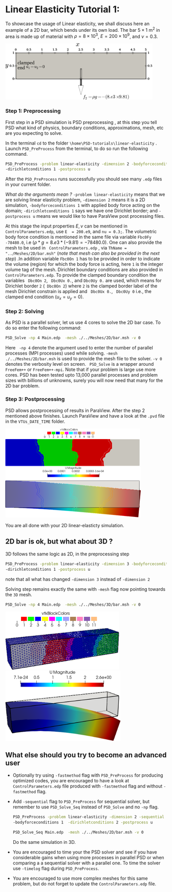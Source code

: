 #  Linear Elasticity Tutorial  1:  #

To showcase the usage of Linear elasticity, we shall discuss here an example of a 2D bar, which bends under its own load. The bar $5\times1$ m$^2$ in area is made up of material with  $\rho=8\times 10^3$,  $E=200\times 10^9$, and $\nu=0.3$.

<img src="./2d-bar.png" alt="2d-bar" style="zoom:50%;" />

### Step 1: Preprocessing 

First step in a PSD simulation is PSD preprocessing , at this step you tell PSD what kind of physics, boundary conditions, approximations, mesh, etc are you expecting to solve.

In the terminal `cd` to the folder `\home\PSD-tutorials\linear-elasticity` .  Launch  `PSD_PreProcess` from the terminal, to do so run the following command.

```bash
PSD_PreProcess -problem linear-elasticity -dimension 2 -bodyforceconditions 1 \
-dirichletconditions 1 -postprocess u
```

After the `PSD_PreProcess` runs successfully you should see many `.edp` files in your current folder. 

*What do the arguments mean ?* `-problem linear-elasticity` means that we are solving linear elasticity problem, `-dimension 2` means it is a 2D simulation, `-bodyforceconditions 1` with applied body force acting on the domain; `-dirichletconditions 1` says we have one Dirichlet border; and `-postprocess u` means we would like to have ParaView post processing files.

At this stage the input properties $E,\nu$ can be mentioned in ` ControlParameters.edp`, use `E  = 200.e9`, and `nu = 0.3;`. The volumetric body force condition is mentioned in the same file via variable `Fbc0Fy -78480.0`,  i.e ($\rho*g=8.e3*(-9.81)=-78480.0$).  One can also provide the mesh to be used in ` ControlParameters.edp` , via `ThName = "../Meshes/2D/bar.msh"`  (*note that mesh can also be provided in the next step*) .In addition variable `Fbc0On 1` has to be provided in order to indicate the volume (region) for which the body force is acting, here `1` is the integer volume tag of the mesh. Dirichlet boundary conditions are also provided in `ControlParameters.edp`. To provide the clamped boundary condition the variables   ` Dbc0On 2`,  ` Dbc0Ux 0.`,  and `Dbc0Uy 0.`  are used, which means for Dirichlet border `2` (` Dbc0On 2`) where `2` is the clamped border label of the mesh  Dirichlet constrain is applied and ` Dbc0Ux 0.`, ` Dbc0Uy 0` i.e., the clamped end condition ($u_x=u_y=0$).



### Step 2: Solving 

As PSD is a parallel solver, let us use  4 cores to solve the 2D bar case. To do so enter the following command:

```bash
PSD_Solve -np 4 Main.edp  -mesh ./../Meshes/2D/bar.msh -v 0
```

Here ` -np 4`  denote the argument used to enter the number of parallel processes (MPI processes) used while solving. `-mesh ./../Meshes/2D/bar.msh` is used to provide the mesh file to the solver.  `-v 0` denotes the verbosity level on screen.  ` PSD_Solve`  is a wrapper around ` FreeFem++`  or `FreeFem++-mpi`.  Note that if your problem is large use more cores. PSD has been tested upto 13,000 parallel processes and problem sizes with billions of unknowns,  surely you will now need that many for the 2D bar problem. 



### Step 3: Postprocessing ###

PSD allows postprocessing of results in ParaView. After the step 2 mentioned above finishes. Launch ParaView and have a look at the `.pvd` file in the  `VTUs_DATE_TIME` folder.

<img src="./2d-bar-partioned.png" alt="2d-bar-partioned" style="zoom:50%;" />

<img src="./2d-bar-results.png" alt="2d-bar-results" style="zoom:50%;" />

You are all done with your 2D linear-elasticty simulation.  



## 2D bar is ok, but what about 3D ? ##

3D follows the same logic as 2D, in the preprocessing step

```bash
PSD_PreProcess -problem linear-elasticity -dimension 3 -bodyforceconditions 1 \
-dirichletconditions 1 -postprocess u
```

note that all what has changed `-dimension 3` instead of `-dimension 2`

Solving step remains exactly the same with `-mesh` flag now pointing towards the `3D` mesh.

```bash
PSD_Solve -np 4 Main.edp  -mesh ./../Meshes/3D/bar.msh -v 0
```



<img src="./3d-bar-clamped-ends.png" alt="3d-bar-clamped-ends" style="zoom: 80%;" />

<img src="./3d-bar-clamped-pulled-partioned.png" alt="3d-bar-clamped-pulled-partioned" style="zoom:80%;" />

## What else should you try to become an advanced user ##

- Optionally try using `-fastmethod` flag with `PSD_PreProcess` for producing optimized codes, you are encouraged to have a look at `ControlParameters.edp` file produced with `-fastmethod` flag and without `-fastmethod` flag.

- Add `-sequential` flag to `PSD_PreProcess`  for sequential solver, but remember to use `PSD_Solve_Seq` instead of `PSD_Solve` and no `-np` flag.

  ```bash
  PSD_PreProcess -problem linear-elasticity -dimension 2 -sequential \
  -bodyforceconditions 1  -dirichletconditions 2 -postprocess u
  ```

  ```bash
  PSD_Solve_Seq Main.edp  -mesh ./../Meshes/2D/bar.msh -v 0
  ```

  Do the same simulation in 3D. 

- You are encouraged to time your the PSD solver and see if you have considerable gains when using more processes in parallel PSD or when comparing a a sequential solver with a parallel one. To time the solver use `-timelog` flag during `PSD_PreProcess`. 

- You are encouraged to use more complex meshes for this same problem, but do not forget to update the `ControlParameters.edp` file.
